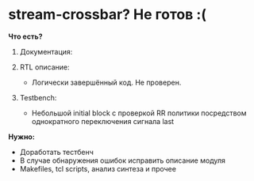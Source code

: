 # stream-crossbar? Не готов :(

__Что есть?__ <br> 
1) Документация:

2) RTL описание: <br> 
	- Логически завершённый код. Не проверен.
3) Testbench: <br>
	- Небольшой initial block с проверкой RR политики посредством однократного переключения сигнала last

__Нужно:__ <br>
- Доработать тестбенч
- В случае обнаружения ошибок исправить описание модуля
- Makefiles, tcl scripts, анализ синтеза и прочее
